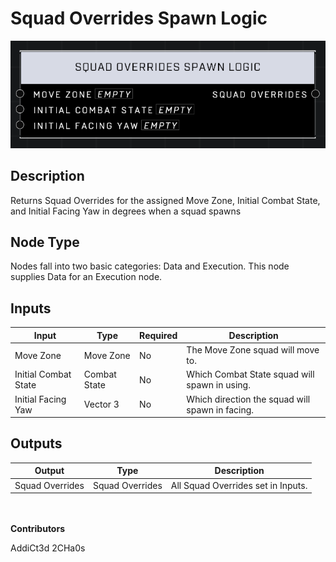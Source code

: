 # Squad Overrides Spawn Logic
![alt text](../../../.gitbook/assets/squad-overrides-spawn-logic.png)
## Description
Returns Squad Overrides for the assigned Move Zone, Initial Combat State, and Initial Facing Yaw in degrees when a squad spawns

## Node Type
Nodes fall into two basic categories: Data and Execution. This node supplies Data for an Execution node.

## Inputs
| Input            | Type             | Required | Description												    |
|------------------|------------------|----------|--------------------------------------------------------------|
| Move Zone | Move Zone | No | The Move Zone squad will move to. |
| Initial Combat State | Combat State | No | Which Combat State squad will spawn in using. |
| Initial Facing Yaw | Vector 3 | No | Which direction the squad will spawn in facing. |

## Outputs
| Output           | Type             | Description												     |
|------------------|------------------|--------------------------------------------------------------|
| Squad Overrides | Squad Overrides | All Squad Overrides set in Inputs. |

\
\
**Contributors**

AddiCt3d 2CHa0s
